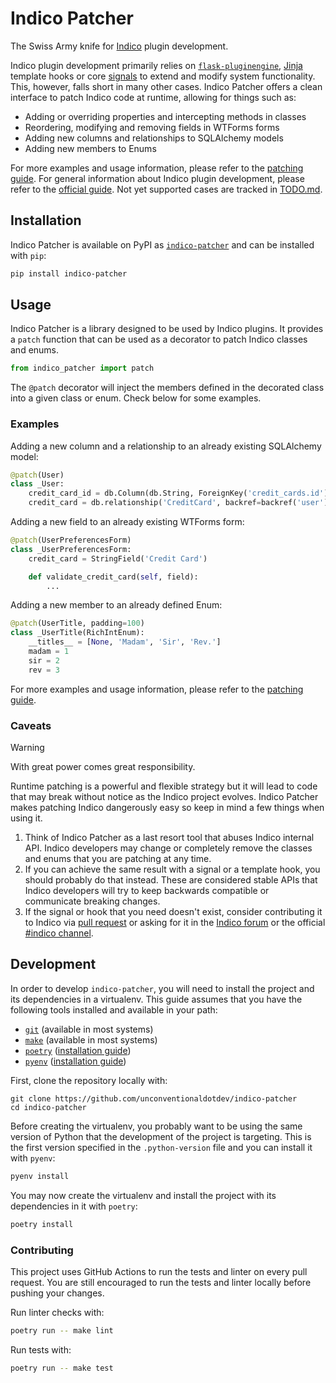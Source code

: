 # Indico Patcher

The Swiss Army knife for [Indico](https://getindico.io/) plugin development.

Indico plugin development primarily relies on [`flask-pluginengine`](https://github.com/indico/flask-pluginengine), [Jinja](https://github.com/pallets/jinja) template hooks or core [signals](https://github.com/indico/indico/tree/master/indico/core/signals) to extend and modify system functionality. This, however, falls short in many other cases. Indico Patcher offers a clean interface to patch Indico code at runtime, allowing for things such as:

- Adding or overriding properties and intercepting methods in classes
- Reordering, modifying and removing fields in WTForms forms
- Adding new columns and relationships to SQLAlchemy models
- Adding new members to Enums

For more examples and usage information, please refer to the [patching guide](doc/README.md). For general information about Indico plugin development, please refer to the [official guide](https://docs.getindico.io/en/stable/plugins/). Not yet supported cases are tracked in [TODO.md](TODO.md).

## Installation

Indico Patcher is available on PyPI as [`indico-patcher`](https://pypi.org/project/indico-patcher/) and can be installed with `pip`:

```sh
pip install indico-patcher
```

## Usage

Indico Patcher is a library designed to be used by Indico plugins. It provides a `patch` function that can be used as a decorator to patch Indico classes and enums.

```python
from indico_patcher import patch
```

The `@patch` decorator will inject the members defined in the decorated class into a given class or enum. Check below for some examples.

### Examples

Adding a new column and a relationship to an already existing SQLAlchemy model:

```python
@patch(User)
class _User:
    credit_card_id = db.Column(db.String, ForeignKey('credit_cards.id'))
    credit_card = db.relationship('CreditCard', backref=backref('user'))
```

Adding a new field to an already existing WTForms form:

```python
@patch(UserPreferencesForm)
class _UserPreferencesForm:
    credit_card = StringField('Credit Card')

    def validate_credit_card(self, field):
        ...
```

Adding a new member to an already defined Enum:

```python
@patch(UserTitle, padding=100)
class _UserTitle(RichIntEnum):
    __titles__ = [None, 'Madam', 'Sir', 'Rev.']
    madam = 1
    sir = 2
    rev = 3
```

For more examples and usage information, please refer to the [patching guide](doc/README.md).

### Caveats

> [!WARNING]
> With great power comes great responsibility.

Runtime patching is a powerful and flexible strategy but it will lead to code that may break without notice as the Indico project evolves. Indico Patcher makes patching Indico dangerously easy so keep in mind a few things when using it.

1. Think of Indico Patcher as a last resort tool that abuses Indico internal API. Indico developers may change or completely remove the classes and enums that you are patching at any time.
2. If you can achieve the same result with a signal or a template hook, you should probably do that instead. These are considered stable APIs that Indico developers will try to keep backwards compatible or communicate breaking changes.
3. If the signal or hook that you need doesn't exist, consider contributing it to Indico via [pull request](https://github.com/indico/indico/pulls) or asking for it in the [Indico forum](https://talk.getindico.io/) or the official [#indico channel](https://app.element.io/#/room/#indico:matrix.org).

## Development

In order to develop `indico-patcher`, you will need to install the project and its dependencies in a virtualenv. This guide assumes that you have the following tools installed and available in your path:

- [`git`](https://git-scm.com/) (available in most systems)
- [`make`](https://www.gnu.org/software/make/) (available in most systems)
- [`poetry`](https://python-poetry.org/) ([installation guide](https://python-poetry.org/docs/#installation))
- [`pyenv`](https://github.com/pyenv/pyenv) ([installation guide](https://github.com/pyenv/pyenv#installation))

First, clone the repository locally with:

```shell
git clone https://github.com/unconventionaldotdev/indico-patcher
cd indico-patcher
```

Before creating the virtualenv, you probably want to be using the same version of Python that the development of the project is targeting. This is the first version specified in the `.python-version` file and you can install it with `pyenv`:

```sh
pyenv install
```

You may now create the virtualenv and install the project with its dependencies in it with `poetry`:

```sh
poetry install
```

### Contributing

This project uses GitHub Actions to run the tests and linter on every pull request. You are still encouraged to run the tests and linter locally before pushing your changes.

Run linter checks with:

```sh
poetry run -- make lint
```

Run tests with:

```sh
poetry run -- make test
```
